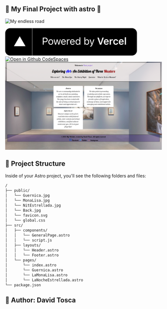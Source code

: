 ## 📗 My Final Project with astro 📗
<img src="https://github-readme-svg.vercel.app/api/v1/svg/road" alt="My endless road" />

[![**Open Vercel**](https://raw.githubusercontent.com/abumalick/powered-by-vercel/master/powered-by-vercel.svg)](https://final-projectdavidtosca.vercel.app/)  [![Open in Github CodeSpaces](https://github.com/codespaces/badge.svg)](https://tosquit-literate-waffle-65jxp7gvrrwf5pv5.github.dev/)
<img src="public/PantallaPrincipal.png"/>


## 🚀 Project Structure

Inside of your Astro project, you'll see the following folders and files:

```
/
├── public/
│   └── Guernica.jpg
│   └── MonaLisa.jpg
│   └── NitEstrellada.jpg
│   └── Back.jpg
│   └── favicon.svg
│   └── global.css
├── src/
│   ├── components/
│   │   └── GeneralPage.astro
│   │   └── script.js
│   ├── layouts/
│   │   └── Header.astro
│   │   └── Footer.astro
│   └── pages/
│       └── index.astro
│       └── Guernica.astro
│       └── LaMonaLisa.astro
│       └── LaNocheEstrellada.astro
└── package.json
```
## 👀 Author: David Tosca


